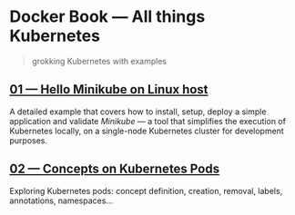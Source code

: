 # Docker Book &mdash; All things Kubernetes
> grokking Kubernetes with examples


## [01 &mdash; Hello Minikube on Linux host](./04-hello-minikube-linux/)
A detailed example that covers how to install, setup, deploy a simple application and validate *Minikube* &mdash; a tool that simplifies the execution of Kubernetes locally, on a single-node Kubernetes cluster for development purposes.

## [02 &mdash; Concepts on Kubernetes Pods](./05-kubernetes-pods/)
Exploring Kubernetes pods: concept definition, creation, removal, labels, annotations, namespaces...